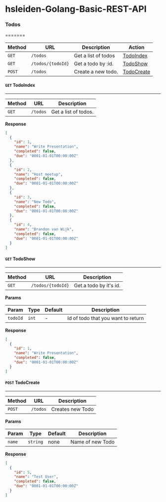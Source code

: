 # hsleiden-Golang-Basic-REST-API

### <a name="#"></a> Todos
=======

| Method | URL                                   | Description                            | Action                       |
|--------|---------------------------------------|----------------------------------------|------------------------------|
|`GET`   | `/todos`                              | Get a list of todos                    | [TodoIndex](#todoIndex)      |
|`GET`   | `/todos/{todoId}`                     | Get a todo by :id.                     | [TodoShow](#todoShow)        |
|`POST`  | `/todos`                              | Create a new todo.                     | [TodoCreate](#todoCreate)    |


#### <a name="todoIndex"></a>`GET` TodoIndex
------

| Method | URL                                   | Description                            |
|--------|---------------------------------------|----------------------------------------|
|`GET`   | `/todos`                              | Get a list of todos.                   |


**Response**
```json
[
  {
    "id": 1,
    "name": "Write Presentation",
    "completed": false,
    "due": "0001-01-01T00:00:00Z"
  },
  {
    "id": 2,
    "name": "Host meetup",
    "completed": false,
    "due": "0001-01-01T00:00:00Z"
  },
  {
    "id": 3,
    "name": "New Todo",
    "completed": false,
    "due": "0001-01-01T00:00:00Z"
  },
  {
    "id": 4,
    "name": "Brandon van Wijk",
    "completed": false,
    "due": "0001-01-01T00:00:00Z"
  }
]
```

#### <a name="todoShow"></a>`GET` TodoShow
------

| Method | URL                                   | Description                            |
|--------|---------------------------------------|----------------------------------------|
|`GET`   | `/todos/{todoId}`                     | Get a todo by it's id.                 |

**Params**

| Param    | Type  | Default         | Description                        |
|----------|-------|-----------------|------------------------------------|
|`todoId`  | `int` | -               | Id of todo that you want to return |

**Response**
```json
[
  {
    "id": 1,
    "name": "Write Presentation",
    "completed": false,
    "due": "0001-01-01T00:00:00Z"
  }
]
```

#### <a name="todoCreate"></a>`POST` TodoCreate
------

| Method | URL                                   | Description                            |
|--------|---------------------------------------|----------------------------------------|
|`POST`   | `/todos`                             | Creates new Todo                       |

**Params**

| Param   | Type   | Default         | Description                        |
|---------|--------|-----------------|------------------------------------|
|`name`   |`string`| none            | Name of new Todo                   |

**Response**
```json
[
  {
    "id": 5,
    "name": "Test User",
    "completed": false,
    "due": "0001-01-01T00:00:00Z"
  }
]
```

